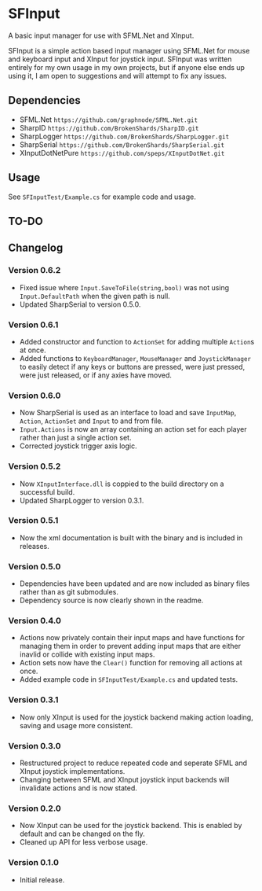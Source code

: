 # SFInput
A basic input manager for use with SFML.Net and XInput.

SFInput is a simple action based input manager using SFML.Net for mouse and keyboard input and 
XInput for joystick input. SFInput was written entirely for my own usage in my own projects, but 
if anyone else ends up using it, I am open to suggestions and will attempt to fix any issues.

## Dependencies
- SFML.Net `https://github.com/graphnode/SFML.Net.git`
- SharpID `https://github.com/BrokenShards/SharpID.git`
- SharpLogger `https://github.com/BrokenShards/SharpLogger.git`
- SharpSerial `https://github.com/BrokenShards/SharpSerial.git`
- XInputDotNetPure `https://github.com/speps/XInputDotNet.git`

## Usage
See `SFInputTest/Example.cs` for example code and usage.

## TO-DO

## Changelog

### Version 0.6.2
- Fixed issue where `Input.SaveToFile(string,bool)` was not using `Input.DefaultPath` when the
  given path is null.
- Updated SharpSerial to version 0.5.0.

### Version 0.6.1
- Added constructor and function to `ActionSet` for adding multiple `Action`s at once.
- Added functions to `KeyboardManager`, `MouseManager` and `JoystickManager` to easily detect if
  any keys or buttons are pressed, were just pressed, were just released, or if any axies have
  moved.

### Version 0.6.0
- Now SharpSerial is used as an interface to load and save `InputMap`, `Action`, `ActionSet` and 
  `Input` to and from file.
- `Input.Actions` is now an array containing an action set for each player rather than just a 
  single action set.
- Corrected joystick trigger axis logic.

### Version 0.5.2
- Now `XInputInterface.dll` is coppied to the build directory on a successful build.
- Updated SharpLogger to version 0.3.1.

### Version 0.5.1
- Now the xml documentation is built with the binary and is included in releases.

### Version 0.5.0
- Dependencies have been updated and are now included as binary files rather than as git submodules.
- Dependency source is now clearly shown in the readme.

### Version 0.4.0
- Actions now privately contain their input maps and have functions for managing them in order to 
  prevent adding input maps that are either inavlid or collide with existing input maps.
- Action sets now have the `Clear()` function for removing all actions at once.
- Added example code in `SFInputTest/Example.cs` and updated tests.

### Version 0.3.1
- Now only XInput is used for the joystick backend making action loading, saving and usage more 
  consistent.

### Version 0.3.0
- Restructured project to reduce repeated code and seperate SFML and XInput joystick 
  implementations.
- Changing between SFML and XInput joystick input backends will invalidate actions and is now 
  stated.

### Version 0.2.0
- Now XInput can be used for the joystick backend. This is enabled by default and can be changed 
  on the fly.
- Cleaned up API for less verbose usage.

### Version 0.1.0
- Initial release.
